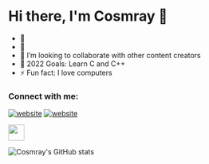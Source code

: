 # Hi there, I'm Cosmray 👋 

- 🔭 
- 🌱 
- 👯 I’m looking to collaborate with other content creators
- 🥅 2022 Goals: Learn C and C++
- ⚡ Fun fact: I love computers

### Connect with me:

[![website](./img/globe-light.svg)](https://github.com/Cosmray/)
[![website](e)](https://steamcommunity.com/id/cosmray)

<img height="32" width="32" src="https://images-wixmp-ed30a86b8c4ca887773594c2.wixmp.com/f/77c46e0c-3538-4799-9cc7-8ae6308605fa/d7ujcvz-bb696641-0c72-4583-b66c-77997a69dc8e.png?token=eyJ0eXAiOiJKV1QiLCJhbGciOiJIUzI1NiJ9.eyJpc3MiOiJ1cm46YXBwOjdlMGQxODg5ODIyNjQzNzNhNWYwZDQxNWVhMGQyNmUwIiwic3ViIjoidXJuOmFwcDo3ZTBkMTg4OTgyMjY0MzczYTVmMGQ0MTVlYTBkMjZlMCIsImF1ZCI6WyJ1cm46c2VydmljZTpmaWxlLmRvd25sb2FkIl0sIm9iaiI6W1t7InBhdGgiOiIvZi83N2M0NmUwYy0zNTM4LTQ3OTktOWNjNy04YWU2MzA4NjA1ZmEvZDd1amN2ei1iYjY5NjY0MS0wYzcyLTQ1ODMtYjY2Yy03Nzk5N2E2OWRjOGUucG5nIn1dXX0.e6RzzCxzqveTsr4-IgL3DwvXFi3HmjXc3ZeVyl8MVNI" />

![Cosmray's GitHub stats](https://github-readme-stats.vercel.app/api?username=Cosmray&show_icons=true&theme=radical)
